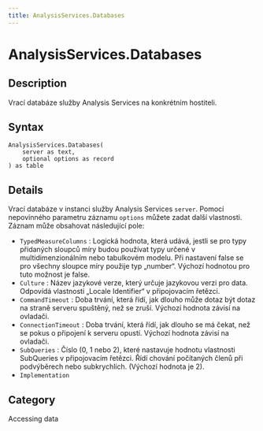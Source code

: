 ```yaml
---
title: AnalysisServices.Databases
---
```


# AnalysisServices.Databases


## Description

Vrací databáze služby Analysis Services na konkrétním hostiteli.


## Syntax

```powerquery
AnalysisServices.Databases(
    server as text,
    optional options as record
) as table
```


## Details

Vrací databáze v instanci služby Analysis Services <code>server</code>. Pomocí nepovinného parametru záznamu <code>options</code> můžete zadat další vlastnosti. Záznam může obsahovat následující pole:    <ul><li><code>TypedMeasureColumns</code> : Logick&#225; hodnota, kter&#225; ud&#225;v&#225;, jestli se pro typy přidan&#253;ch sloupců m&#237;ry budou použ&#237;vat typy určen&#233; v multidimenzion&#225;ln&#237;m nebo tabulkov&#233;m modelu. Při nastaven&#237; false se pro všechny sloupce m&#237;ry použije typ „number“. V&#253;choz&#237; hodnotou pro tuto možnost je false.</li><li><code>Culture</code> : N&#225;zev jazykov&#233; verze, kter&#253; určuje jazykovou verzi pro data. Odpov&#237;d&#225; vlastnosti „Locale Identifier“ v připojovac&#237;m řetězci.</li><li><code>CommandTimeout</code> : Doba trv&#225;n&#237;, kter&#225; ř&#237;d&#237;, jak dlouho může dotaz b&#253;t dotaz na straně serveru spuštěn&#253;, než se zruš&#237;. V&#253;choz&#237; hodnota z&#225;vis&#237; na ovladači.</li><li><code>ConnectionTimeout</code> : Doba trv&#225;n&#237;, kter&#225; ř&#237;d&#237;, jak dlouho se m&#225; čekat, než se pokus o připojen&#237; k serveru opust&#237;. V&#253;choz&#237; hodnota z&#225;vis&#237; na ovladači.</li><li><code>SubQueries</code> : Č&#237;slo (0, 1 nebo 2), kter&#233; nastavuje hodnotu vlastnosti SubQueries v připojovac&#237;m řetězci. Ř&#237;d&#237; chov&#225;n&#237; poč&#237;tan&#253;ch členů při podv&#253;běrech nebo subkrychl&#237;ch. (V&#253;choz&#237; hodnota je 2).</li><li><code>Implementation</code></li></ul>    



## Category
Accessing data
